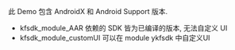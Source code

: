 此 Demo 包含 AndroidX 和 Android Support 版本.
- kfsdk_module_AAR 依赖的 SDK 皆为已编译的版本, 无法自定义 UI
- kfsdk_module_customUI 可以在 module ykfsdk 中自定义UI
